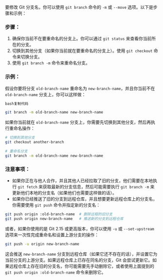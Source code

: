 要修改 Git 分支名，你可以使用 `git branch` 命令的 `-m` 或 `--move` 选项。以下是步骤和示例：

### 步骤：

1. 确保你当前不在要重命名的分支上。你可以通过 `git status` 来查看你当前所在的分支。
2. 切换到其他分支（如果你当前就在要重命名的分支上）。使用 `git checkout` 命令来切换分支。
3. 使用 `git branch -m` 命令来重命名分支。

### 示例：

假设你要将分支 `old-branch-name` 重命名为 `new-branch-name`，并且你当前不在 `old-branch-name` 分支上，你可以这样做：

```bash
bash复制代码

git branch -m old-branch-name new-branch-name
```

如果你当前就在 `old-branch-name` 分支上，你需要先切换到其他分支，然后再执行重命名操作：

```bash
# 切换到其他分支  
git checkout another-branch  
  
# 重命名分支  
git branch -m old-branch-name new-branch-name
```

### 注意事项：

- 如果你正在与他人合作，并且其他人已经拉取了旧的分支，他们需要在本地执行 `git fetch` 来获取最新的分支信息，然后可能需要执行 `git branch -m` 来更新他们本地的分支名（如果他们也需要这样做的话）。
- 如果你已经推送了旧的分支到远程仓库，并且想要更新远程仓库上的分支名，你需要使用 `git push` 命令并指定新的分支名：

```bash
git push origin :old-branch-name  # 删除远程的旧分支  
git push origin new-branch-name   # 推送新的分支到远程仓库
```

或者，如果你使用的是 Git 2.15 或更高版本，你可以使用 `-u` 或 `--set-upstream` 选项来一次性完成重命名和设置上游分支的操作：

```bash
git push -u origin new-branch-name
```

这会推送 `new-branch-name` 分支到远程仓库（如果它还不存在的话），并设置它为当前分支的上游分支。如果远程仓库上已存在同名的分支，Git 会尝试更新它。如果远程仓库上存在旧的分支名，你可能需要先手动删除它，或者使用上面提到的 `git push origin :old-branch-name` 命令来删除它。